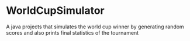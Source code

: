 # WorldCupSimulator
A java projects that simulates the world cup winner by generating random scores and also prints final statistics of the tournament
